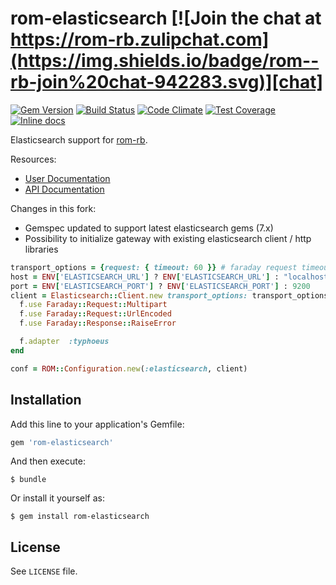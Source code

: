 [gem]: https://rubygems.org/gems/rom-elasticsearch
[travis]: https://travis-ci.org/rom-rb/rom-elasticsearch
[codeclimate]: https://codeclimate.com/github/rom-rb/rom-elasticsearch
[inchpages]: http://inch-ci.org/github/rom-rb/rom-elasticsearch
[chat]: https://rom-rb.zulipchat.com

# rom-elasticsearch [![Join the chat at https://rom-rb.zulipchat.com](https://img.shields.io/badge/rom--rb-join%20chat-942283.svg)][chat]

[![Gem Version](https://badge.fury.io/rb/rom-elasticsearch.svg)][gem]
[![Build Status](https://travis-ci.org/rom-rb/rom-elasticsearch.svg?branch=master)][travis]
[![Code Climate](https://codeclimate.com/github/rom-rb/rom-elasticsearch/badges/gpa.svg)][codeclimate]
[![Test Coverage](https://codeclimate.com/github/rom-rb/rom-elasticsearch/badges/coverage.svg)][codeclimate]
[![Inline docs](http://inch-ci.org/github/rom-rb/rom-elasticsearch.svg?branch=master)][inchpages]

Elasticsearch support for [rom-rb](https://github.com/rom-rb/rom).

Resources:

- [User Documentation](http://rom-rb.org/learn/elasticsearch/)
- [API Documentation](http://rubydoc.info/gems/rom-elasticsearch)

Changes in this fork:
- Gemspec updated to support latest elasticsearch gems (7.x)
- Possibility to initialize gateway with existing elasticsearch client / http libraries

```ruby
transport_options = {request: { timeout: 60 }} # faraday request timeout, in seconds
host = ENV['ELASTICSEARCH_URL'] ? ENV['ELASTICSEARCH_URL'] : "localhost"
port = ENV['ELASTICSEARCH_PORT'] ? ENV['ELASTICSEARCH_PORT'] : 9200
client = Elasticsearch::Client.new transport_options: transport_options, host: host, port: port, retry_on_failure: true, log: false, trace: false do |f|
  f.use Faraday::Request::Multipart
  f.use Faraday::Request::UrlEncoded
  f.use Faraday::Response::RaiseError

  f.adapter  :typhoeus
end

conf = ROM::Configuration.new(:elasticsearch, client)
```

## Installation

Add this line to your application's Gemfile:

```ruby
gem 'rom-elasticsearch'
```

And then execute:

    $ bundle

Or install it yourself as:

    $ gem install rom-elasticsearch

## License

See `LICENSE` file.

